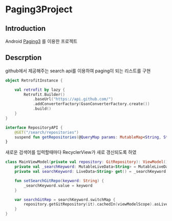 Paging3Project
========================

## Introduction
Android [Paging3][1] 를 이용한 프로젝트

## Descrption
github에서 제공해주는 search api를 이용하여 paging이 되는 리스트를 구현

```kotlin
object RetrofitInstance {

    val retrofit by lazy {
        Retrofit.Builder()
            .baseUrl("https://api.github.com/")
            .addConverterFactory(GsonConverterFactory.create())
            .build()
    }
}
```
```kotlin
interface RepositoryAPI {
    @GET("/search/repositories")
    suspend fun getRepositories(@QueryMap params: MutableMap<String, String?>): RepositoryResponse?
}
```

새로운 검색어를 입력할때마다 RecyclerView가 새로 갱신되도록 하였
```kotlin
class MainViewModel(private val repository: GitRepository): ViewModel() {
    private val _searchKeyword: MutableLiveData<String> = MutableLiveData("")
    private val searchKeyword: LiveData<String> get() = _searchKeyword

    fun setSearchGitRepo(keyword: String) {
        _searchKeyword.value = keyword
    }

    var searchGitRep = searchKeyword.switchMap {
        repository.getGitRepository(it).cachedIn(viewModelScope).asLiveData()
    }
}
```

[1]: https://developer.android.com/topic/libraries/architecture/paging/data?hl=ko
